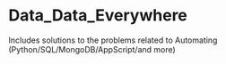 # Data_Data_Everywhere
Includes solutions to the problems related to Automating (Python/SQL/MongoDB/AppScript/and more)
